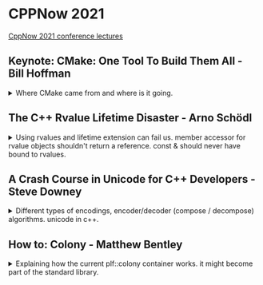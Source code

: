 # CPPNow 2021

[CppNow 2021 conference lectures](https://youtube.com/playlist?list=PL_AKIMJc4roXvFWuYzTL7Xe7j4qukOXPq)

## Keynote: CMake: One Tool To Build Them All - Bill Hoffman

<details>
<summary>
Where CMake came from and where is it going.
</summary>

[CMake: One Tool To Build Them All](https://youtu.be/wULu83jQmIQ)

> Overview
>
> - Kitware,open Source and how CMake came to be
> - A high-level tour of what CMake has to offer
> - C++ Modules
> - how to Learn CMake
> - Packaging C++

introducing the company he works for,Kitware. they work with the private sector, academia and governments. they do visualizations, high-performance, computer vision, video analysis, etc... they also do a lot of open source. they have courses for CMake, features, developing an auditing build systems, they worked with the **MineCraft** team, and now even visual studio supports CMake.

CMake was started in 2001, as an offshoot from a project of the national library of medicine which had tons of images. it began as a toolkit for cross platform building. Like how boost aims to give c++ a set of useful libraries, CMake aims to give c++ a solution for compatibility and portability.

> - Same build too and files for all platforms
> - Easy to mix both large and small libraries
> - Only depend on a C++ compiler
> - Let developers use th IDE and the tools the are most familiar with

[Professional CMake - book](https://crascit.com/professional-cmake/)

CUDA is now first class language in CMake, with native support.

### Quick CMake Tour

> "make complicated things easy, so you don't have to have an expert on the team"

simple commands for complicated work!

> - add_library()
> - add_executable()
> - add_test()

CMake workflow

> - run cmake
> - run cmake --build
> - run ctest

there is a gui-version, interactive command line interface, and a non interactive command line.

//a diagram

CMakeCache.txt holds all sort of stuff.

ninja is a command line tool by google, that's also supported with CMake.

modern CMake is target-centric. not difference between internal and external targets. the whole point of CMake is that we describe the dependencies and it is then build accordingly.

#### Usage Requirements:

PRIVATE: means only the target use  
INTERFACE: means only consuming target will use  
PUBLIC: private + Interface  
\$\<BUILD_INTERFACE>:  
\$\<INSTALL_INTERFACE>:

this changes how what the call to the compiler uses as arguments

```CMake
target_link_libraries(trunk PUBLIC root)
target_link_libraries(leaf PUBLIC trunk)
```

will result in

```bash
/usr/bin/c++ -fPIC -shared -Wl, -soname, libleaf.so
-o libleaf.so leaf.cxx.o libtrunk.so libroot.so
```

and making root private for trunk

```CMake
target_link_libraries(trunk PRIVATE root)
target_link_libraries(leaf PUBLIC trunk)
```

will result in it not being part of the compile command for the 'leaf'

```bash
/usr/bin/c++ -fPIC -shared -Wl, -soname, libleaf.so
-o libleaf.so leaf.cxx.o libtrunk.so
```

we can propagate dependencies with as TLL (_target link libraries_)

```cmake
target_include_directories
target_compile_definitions
target_compile_options
target_sources
target_link_options
```

there is jumbo build/ Unity which does grouping

#### Presets

> Allow common configuration flags(variables, build directory, generator, etc...) for a project to be stored in a JSON file for reuse
>
> - CMakePresets.json - version controlled, for sharing between users
> - CMakeUserPresets.json - not version controlled, for local machine-specific or user-specific use

example of a preset.

#### Pre-Compiled Headers

CMake natively support pre-compiled headers for compilation speed up instead of repeatedly parsing header files

```cmake
add_library(leaf SHARED leaf.cxx)

target_precompile_headers(leaf
    PRIVATE
        <iostream>
        <vector>
        <unordered_map>
    INTERFACE
        "leaf.h")
```

support for multi config, build both release and debug.
ccmake has colors now.
integrate runtime dependencies with install target.

#### Full Cross Platform Install

> Specify rules to run at install time
> Can install target, files or directories
> Provides default install locations

```cmake
add_library(leaf SHARED leaf.cxx)
install(TARGETS root trunk leaf parasite)
```

#### CPack - Packaging Software

packaging the cmake installer with CPack, which creates installers for all sorts of platforms. once we get 'make install' to work, should be easier.

#### Testing

CMake supports testing, we need to either call '_include(CTest)_' or '_enable_testing()_' to get it running.

```cmake
add_test(NAME testName Command exeName arg1 arg2)
```

executable that returns 0 for success.

we then have an executable '_ctest_' that runs the tests. we can run it from the build directory.
options:

> - -j - parallel mode
> - -R - choose test
> - -vv - verbose
> - --rerun-failed - repeat failed tests
> - --help - get help

now googleTest is also integrated, with _gtest_discover_test_ that finds new test without re-running cmake.

```cmake
include(GoogleTest)
add_executable(tests tests.cpp)
target_link_libraries(test GTest::GTest)
gtest_discover_test(tests)
```

multi core test with processor Affinity

```cmake
set_test_properties(myTest PROPERTIES
    PROCESSOR_AFFINITY ON
    PROCESSORS 4)
```

#### CDash

a web based tool that is a dashboard for the build system, dynamic analysis, works with sanitizers. part of the integration cycle, with source code control, databases.

### C++20 Modules

c++20 now has modules.

```cpp
//helloworld.cpp
export module helloworld;
import <iostream>;
export void hello()
{
    std::cout<<"Hello World\n";
}

//main.cpp
import helloworld;
int main()
{
    hello();
}
```

and if we compile it out of order we get an error.

```bash
CC -o main.cpp
CC -o helloworld.cpp
```

CMake already knows how to deal with Modules, both internally and for the Fortran language. now ninja also works with modules. a huge diagram of how the build graph for fortran looks. a different graph for c++ modules build flow.

there is the issue of scanning and collating the sources, all together, one-by-one, a combination of scanning and collating.

the compilers for c++ don't yet support modules perfectly, so we need to wait and see.

### Learning CMake

- don't copy old CMake code - the syntax changes
- look at 'modern cmake' talks.
- read the "professional cmake" book
- look at tutorials at cmake.org
- check the documentation
- 'Mastering cmake' book is now open source - is constantly updated with modern examples

#### CMake Find Modules

we can find modules on the system, without having to always build it as part of our project

```cmake
<!-- find the png library -->
find_package(PNG REQUIRED)
add_library(trunk SHARED trunk.cxx)
target_link_libraries(trunk PRIVATE PNG::PNG)
```

#### Exporting targets

install rules can generate imported targets. install the library and sets the target import rules.

```cmake
add library(parasite STATIC eat_leaf.cxx)
install(TARGETS parasite root trunk leaf EXPORT tree-targets)
install(EXPORT tree-targets DESTINATION lib/cmake/tree)
```

the conan package manager can create cmake config.cmake files.

support for external projects to reference projects at build time. cloning the project, build the project, and use it as dependency for the current project.

```cmake
ExternalProject_Add(foo
GIT_REPOSITORY git@github.com:FooCo/Foo.git
GIT_TAG origin/release/1.2.3
)

ExternalProject_Add(foo
GIT_REPOSITORY git@github.com:BarCo/Bar.git
GIT_TAG origin/release/2.3.4
DEPENDS foo
)
```

build time and not configure time.

if we want configure time, we can do fetch Content.

```cmake
FetchContent_Declare(catch
    GIT_REPOSITORY https://github.com/catchorg/Catch2.git
    GIT_TAG v2.2.1
)

FetchContent_GetProperties(catch)
if (NOT catch_POPULATED)
    FetchContent_Populate(catch)
    add_subdirectory(${catch_SOURCE_DIR} ${catch_BINARY_DIR})
endif()
```

#### Package Managers

we still need package managers like conan,vcpkg or Spack, this is epically true for multi-language code and very big projects.

a photo showing the clusters of dependencies in some package manager. a page about how spack helped with building a project that combines c++ and python.

### The CMake Future

wishlist

> - All C++ compilers provide build system interfaces to collect c++20 modules dependencies information.
> - A cross platform standard for the information found in cmake config files.

### Questions From the Chat

- integration with cmake and conan.
- when to move from FetchContent to a package manager.
- The easiest way to extract CMake properties for use in other places.
- recommendations for large code base with wrappers for other stuff.
- do and don'ts for the tree structure.
- are there plans to support 'Bazel'.
- plans to support libraries with other meta-build system.
- a converter for vcproj to cmake.
- ninja over make and why?
- add support for multi-builds in parallels

</details>

## The C++ Rvalue Lifetime Disaster - Arno Schödl

<details>
<summary>
Using rvalues and lifetime extension can fail us. member accessor for rvalue objects shouldn't return a reference.
const & should never have bound to rvalues.
</summary>

[The C++ Rvalue Lifetime Disaster](https://youtu.be/sb7cj-3l1Kc)

the use of rvalue references and move semantics. replace copying with moves when possible tp avoid memory operations.

also used to manage lifetime, as well as for c++20 ranges

```cpp
auto rng=std::vector<int>{1,2,3} | std::views::filter([](int i){return i%2==0;}); //doesn't compile
```

this doesn't compile for rvalue

### Pitfalls

can't move from a const value, and moving will mess with NRVO (names return value optimization) and make it harder for the compiler to elide the construction.

```cpp
A foo()
{
    const A a;
    return std::move(a); //error!
}
A foo2()
{
    A a;
    return std::move(a); //works, but we are messing with RVO
}
A foo3()
{
    const A a; //doesn't matter if we're const or not, elision works
    return a;
}
```

but if we have two possible values, we can't do NRVO, and we also can't do move (because of const).

```cpp
A foo4()
{
    if ()
    {
        const A a;
        return a;
    }
    else
    {
        const A a;
        return a;
    }
}
```

and here we can't do copy/move ellison, because it's member variable. we also can't do a move, members don't automatically become rvalues.

```cpp
struct B {
    A m_a;
};
A foo()
{
    B b;
    return b.m_a;
    //return std::move(b).m_a; //this would work.
}
```

recommendations:

> - make return variables non-const
> - use clang -Wmove flag

### Temporary Lifetime Extension

```cpp
struct A;
struct B {
private:
A m_a;
public:
const A& GetA() const &
{
    return m_a; //return by reference
}
};
B b;
const auto & a = b.getA();
struct C{
    A getA() const &; // return by value
};
C c;
const auto & a1 = c.getA();
const auto & a2 = B.getA();
```

if we capture something with const reference, it can extended the lifetime of the object it's capturing.

_std::min_ doesn't take rvalue-ness into consideration, it returns a lvalue reference. a will dangle.

```cpp
bool operator<(const A&, const A&);
struct C
{
    A getA() const&;
} ;
C c1,c2;
//...
const auto & a = std::min(c1.getA(),c2.getA()); //a will dangle
```

lets' have a min function that keeps rvalue references using perfect forwarding. but it still doesn't work

```cpp
namespace out
{
    template<typename Lhs,typename Rhs>
    decltype(auto) min(Lhs && lhs,Rhs && rhs)
    {
        return rhs<lhs ? std::forward<Rhs>(rhs)? std::forward<Lhs>(lhs);
    }
}
```

lifetime extension only works where there an object.

an example with forwarding a return and _'decltype(auto)'_

the advice is to stop using temporary life time extension,
what we want is :

> automatically declare variable
>
> - _auto_ if constructed from value or rvalue reference
> - _const auto &_ if constructed from lvalue reference

he suggest this macro code instead of lifetime extension.

```cpp
template<typename T>
struct decay_rvalues
{
    using type = std::decay_t<T>;
};
template <typename T>
struct decay_rvalue<T&>
{
    using type=T&;
};

#define auto_cref(var,...) \
typename decay_rvalue<decltype((__VA_ARGS__))>::type var = ( __VA_ARGS__)'

```

if we add parentheses it's bad, it will always return a reference.

```cpp
decltype(auto) foo()
{
    auto_cref (a, some_a()); // a = some(); with type deduced
    return a; //if we have parentheses, things will be different, it will be a reference.
}
```

theres a debate about whether the macro should return const or not (if not, it can get optimized in NRVO).

```cpp
struct A;
struct B {
    A m_a;
    A const & GetA() const
    {
        return m_a;
    }
}
auto_cref(a1, B().m_a); // B() is rvalue, so it's members are also rvalues;
auto_cref(a2, B().GetA()); // we have a const reference as the return type, so we get a dangling reference const A &;
```

now the problem is that our 'auto_cref' binds to everything, but should rvalues be converted to values?

```cpp
struct A;
A const & L(); //lvalue
A const && R(); //rvalue

decltype(false? L(): L()); // A const &
decltype(false? R(): R());// A const &&
decltype(false? R(): L());// A const, not reference. forces a copy.
```

c++20 has a new trait _common_reference_t_. which was invented for c++20 ranges,

```cpp
std::common_reference_t<A const &, A const &>; //A const &
std::common_reference_t<A const &&, A const &&>; // A const &&
std::common_reference_t<A const &, A const &&>; //A const &. lvalue reference
std::common_reference_t<A const, A const &>; //A. a value
```

so, std::common_reference embraces rvalue amnesia.

### Promises of defences

| Mutability | short Lifetime               | long Lifetime |
| ---------- | ---------------------------- | ------------- |
| immutable  | const &&                     | const &       |
| mutable    | && (can scavenge, move from) | &             |

currently, c++20 reference binding strengths lifetime promise.
from short to long, and from mutable to immutable.

what if we could go the reverse?

> - Allow binding only if promises get weaker
>   - less lifetime
>   - less mutability
>   - less 'scavenge-ability'
>
> * only lvalues should bind to _const &_
> * anything may bind to _const &&_

but we can't allow going from lvalue to rvalue.

### Ideas to Fix the Issue

some things that must hold true before any changes.

where are references used?

> - local/global variable declarations
> - structured binding
> - function/lambda parameter lists
> - members (initialized in PODs)
> - members (initialized in constructors)
> - lambda captures

how it would look with a pragma change. we would need a feature test macro, replace const & parameters with const &&. we will need to change std::common_reference.

</details>

## A Crash Course in Unicode for C++ Developers - Steve Downey

<details>
<summary>
Different types of encodings, encoder/decoder (compose / decompose) algorithms. unicode in c++.
</summary>

[A Crash Course in Unicode for C++ Developers](https://youtu.be/iQWtiYNK3kQ)
[unicode](http://unicode.org)
[utf8 encoding](https://en.wikipedia.org/wiki/UTF-8)

std::u8string

code units, code point, graphemes, abstract characters.

> code units
>
> - char
> - wchar_t
> - octet
> - Word

code points and scalar values
grapheme clusters, extended grapheme clusters.

> utf-8 is good
>
> - C string safe
> - No aliasing
> - Self syncing
> - Single errors lost one character
> - ASCII compatible
> - Start is easy to find

a table about how we encode different ranges of values into different bytes.
some 'well formed' byte sequences.

utf-16 and utf-32. if the value fits inside 16 bit, then put it in one, otherwise, split it into two code points (surrogate pairs).
ucs-2, ucs-4. wtf-8 (wobbly transformation format), wtf-16

### Encoding and Decoding

> Encoders take text and output octets.
> Decoders take octets and output text.
> Text is this context is scalar values.

in utf8 the order is set.
in utf-16 there are byte order marks, for big and little endian.

legacy encoding from before unicode

> - Windows 1252, 125x
> - ISO-8859-x
>   ...others

multi-byte encodings

transcoding, from one character set to another.

### Normalization

combined text might have more than one representation, like special forms, canonical equivalence and compatible equivalence

canonical equivalence:

three difference ways to produce the same symbol.  
latin capital with a rings &#x00c5; is like angstrom sigh &#x212b; or combining the letter with the symbol &#x0041;&#x030A;

compatible equivalence:
not the same symbol, losing some data, but meaning is preserved (mostly)

decomposed and composed text. there are some forms of charters that are already predefined, but can also be created by composing different code points together,we have

NFD,NFD,NFKD,NFKC are forms for different usages, like search (human), identifiers in linkage (strong equality), decomposing ignored diacritics.

nfc is the least risky in terms of information lost.

quick_check of code points to test if it's normalized: yes, no and maybe.

stream safe text format, a way to avoid some problems that can occur in full normalization, so there's a stream-safe format.

the unicode character database. UCD files (txt files and xml files) - all sorts of data.

theres an issue with emojis.

### Algorithms

there are still many problems in the standard solutions, different text directions. word wrapping (line breaks): positions where is's possible to break between lines, there are many ways to get this wrong. text segmentation: from data into user perceived characters, words and sentences.

unicode and regular expressions. matching words on word boundaries. sentences embedded within sentences.

### The Future For C++

what might be in the future, c++23 and c++26 are what they hope to achieve.

| version | features                   |
| ------- | -------------------------- |
| C++20   | char8_t                    |
| C++23   | literal Encoding           |
|         | Portable Source Code       |
|         | Encoding / Decoding Ranges |
| C++26   | Algorithms with ranges     |

</details>

## How to: Colony - Matthew Bentley

<details>
<summary>
Explaining how the current plf::colony container works. it might become part of the standard library.
</summary>

[How to: Colony](https://youtu.be/V6ZVUBhls38)

this talk is about a data structure called **Colony** that is int the process of being added to the standard.

[PlfLib - Some Header-only libraries](https://plflib.org/)

the main thing about it is that it maintains pointers/iterators/reference integrity.

> use scenarios
>
> - you have a lot of unordered data and you're erasing/inserting on the fly.
> - you have multiple collections of interrelated data.
> - preserving the pointer/iterator validity of non-erased elements is important

started from the design of a game, entities that have bidirectional references and many interrelationships, with a lot of inserting and creating entities which link to one another.

an existing solution is a 'bucket array' and entries can be active or inactive to determine if they're processed or not.

### Core Aspects

> Three Core Aspects
>
> 1. A collection of element memory blocks + metadata, to prevent reallocation during insertions (as opposed to a single memory block).
> 2. A method of skipping erased elements in O(1) time during iterations (as opposed to reallocating subsequent elements during erasure, or doing individual allocation of elements)
> 3. An erased-element location recording mechanism, to enable the re-use of memory from erased element in subsequent insertions, which in turn increases cache locality and reduces the number of block allocations/de-allocations.

Avoid reallocations to avoid invalidating iterators/pointers/references. Reuse memory locations that have been erased, keep the data together for cache locality.

A collection of element memory blocks + metadata

> - Can do linked list of blocks, or vector of pointers to blocks.
> - Blocks have growth factor, so can not do vector of blocks.
> - Minimum/Maximum block capacities can be user-defined.
> - Can house block metadata separately, or together in a struct.
> - Metadata includes skip-field of other erasure-skipping mechanism, and any data related to erased-location recording.
> - Necessary metadata:
>   - size - to remove blocks once empty.
>   - capacity - to ascertain end-of-block.

we remove empty blocks to maintain iteration at O(1). but we can retain them as reserved blocks for later use.

considerations about which block to retain.
A method of skipping erased elements in O(1)

> Definitions:
>
> - LCJC:'low complexity jump-counting'.
> - HCJC:'high complexity jump-counting'.
> - Block: a colony's element memory block.
> - Skipfield: an array of intgers of bits used to skip over certain object in an accompanying data structure during iteration. Separate from the elements.
> - Skipblock: a run of skipped nodes within a skipfield.
>   - Start node: the first node in any skipblock.
>   - End node: the last node in any skipblock.
>   - Middle node: any non start/end node in skipblock.

booleans SkipFields are good because they simple, and might be usefull for multi-threaded environments (atomics, etc). they are prolemeatic because they aren't constant time (not O(1)), cause branching and latency.

low and high complexity jump counting:
time-complexity of algorithms differs for modification of fields, but both have O(1) for iteration.
HCJC allows recording of middle nodes, LCJC doesn't allow.

> acronym "Theyaton" - Traversing Homogenus Elements Yielding Amortised Time O(n).

> boolean skipfield example
> 0 0 0 1 1 1 1 1 1 0 0 0
> equivalent HCJC
> 0 0 0 6 2 3 4 5 6 0 0 0
> the 6's are the start and end nodes. the other numbers are Middle nodes.Start and End record the length of runs of erased elements. Middle node record left distance to first non erased element.

```
// skipping
++i;
i +=S[i];
```

> equivalent LCJC. multiple forms.
> 0 0 0 6 2 6 7 3 6 0 0 0
> 0 0 0 6 0 0 0 0 6 0 0 0
> 0 0 0 6 0 5 2 1 6 0 0 0

The middle nodes are ignored and have no meaning. The start and end nodes record the skip length.
good for recording and re-using skipblocks rather than individual skipped nodes. lower time complexity O(1) in all operations, where as HJCJ can have undefined time complexity, fewer instructions overall.

```
// skipping
do {
    ++i;
} while(S[i] == 1);
```

we can have per-memory-block skip fields or global skipfields. global skipfields can create problems of reallocation (invalidating iterators and causing latency). the bit-width of the skipfield must be able to describe the memory block, so it must be about the same size (capacity -1),

possible ideas with skipfields:

- using two 8 skipblocks instead of 16 bit skipblocks. forces some computations.
- using a boolean bitfield and storing the skipdata instrad of the elements. forces more memory reads.

colony once used a stack of pointers, which was problematic because it meant creating memory allocation during erasure, which is not up to the standarts.

**"Free List"**

> Linked list of erased elements (typically singly-linked) using erased element memory space reinterpert_cast'd via pointers as linked list nodes.
> requires over-alignment of the type to the width of a free list node.
> per-block (not global) free-lists reduce bit depth.
> a global free-list must use pointers (not indexes),also causes O(N) when erasure.

effect of removing a block requires something with the skip-block. something about doubly-linked free list.

summary of the current implementation, the container structure and the iterator structure.

example with a blackboard.

extra operations:

- advance/next/prev/distance/range-erase optimization.
- range/fill/initializer_list insert/assign optimization.
- splicing.
- sorting.

</details>

##
